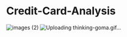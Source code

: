 # Credit-Card-Analysis
![images (2)](https://github.com/Rohitrt8/Credit-Card-Analysis/assets/132551994/9c5a46aa-e264-4fb2-9dcd-57fe26403a64) ![Uploading thinking-goma.gif…]()



